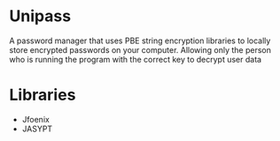 # Unipass
A password manager that uses PBE string encryption libraries to locally store encrypted passwords on your computer. Allowing only the person who is running the program with the correct key to decrypt user data

# Libraries
- Jfoenix
- JASYPT
